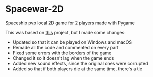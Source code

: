 # Spacewar-2D
Spaceship pvp local 2D game for 2 players made with Pygame

This was based on [this](https://github.com/techwithtim/PygameForBeginners) project, but I made some changes:
- Updated so that it can be played on Windows and macOS
- Remade all the code and commented on every part
- Fixed some errors with the borders of the game
- Changed it so it doesn't lag when the game ends
- Added new sound effects, since the original ones were corrupted
- Added so that if both players die at the same time, there's a tie
